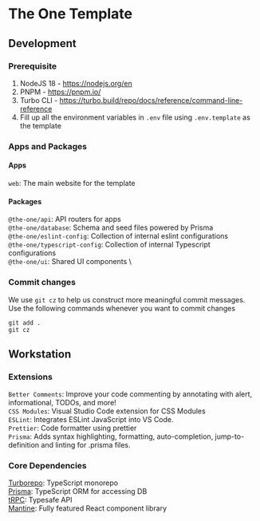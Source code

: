 # The One Template

## Development

### Prerequisite

1. NodeJS 18 - https://nodejs.org/en
2. PNPM - https://pnpm.io/
3. Turbo CLI - https://turbo.build/repo/docs/reference/command-line-reference
4. Fill up all the environment variables in `.env` file using `.env.template` as the template

### Apps and Packages

#### Apps

`web`: The main website for the template

#### Packages

`@the-one/api`: API routers for apps \
`@the-one/database`: Schema and seed files powered by Prisma \
`@the-one/eslint-config`: Collection of internal eslint configurations \
`@the-one/typescript-config`: Collection of internal Typescript configurations \
`@the-one/ui`: Shared UI components \

### Commit changes

We use `git cz` to help us construct more meaningful commit messages.
Use the following commands whenever you want to commit changes

```
git add .
git cz
```

## Workstation

### Extensions

`Better Comments`: Improve your code commenting by annotating with alert, informational, TODOs, and more! \
`CSS Modules`: Visual Studio Code extension for CSS Modules \
`ESLint`: Integrates ESLint JavaScript into VS Code. \
`Prettier`: Code formatter using prettier \
`Prisma`: Adds syntax highlighting, formatting, auto-completion, jump-to-definition and linting for .prisma files.

### Core Dependencies

[Turborepo](https://turbo.build/): TypeScript monorepo  \
[Prisma](https://www.prisma.io/): TypeScript ORM for accessing DB \
[tRPC](https://trpc.io/): Typesafe API \
[Mantine](https://mantine.dev/): Fully featured React component library